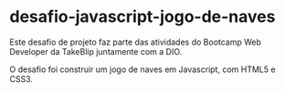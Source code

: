 # desafio-javascript-jogo-de-naves
Este desafio de projeto faz parte das atividades do Bootcamp Web Developer da TakeBlip juntamente com a DIO.

O desafio foi construir um jogo de naves em Javascript, com HTML5 e CSS3. 
